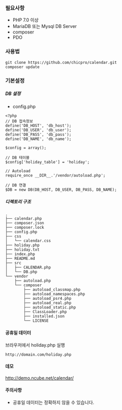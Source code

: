 ### 필요사항

- PHP 7.0 이상
- MariaDB 또는 Mysql DB Server
- composer
- PDO



### 사용법

```
git clone https://github.com/chicpro/calendar.git
composer update
```



### 기본설정

##### DB 설정

- config.php

```
<?php
// DB 접속정보
define('DB_HOST', 'db_host');
define('DB_USER', 'db_user');
define('DB_PASS', 'db_pass');
define('DB_NAME', 'db_name');

$config = array();

// DB 테이블
$config['holiday_table'] = 'holiday';

// Autoload
require_once __DIR__.'/vendor/autoload.php';

// DB 연결
$DB = new DB(DB_HOST, DB_USER, DB_PASS, DB_NAME);
```



##### 디렉토리 구조

```
.
├── calendar.php
├── composer.json
├── composer.lock
├── config.php
├── css
│   └── calendar.css
├── holiday.php
├── holiday.txt
├── index.php
├── README.md
├── src
│   ├── CALENDAR.php
│   └── DB.php
└── vendor
    ├── autoload.php
    └── composer
        ├── autoload_classmap.php
        ├── autoload_namespaces.php
        ├── autoload_psr4.php
        ├── autoload_real.php
        ├── autoload_static.php
        ├── ClassLoader.php
        ├── installed.json
        └── LICENSE
```



#### 공휴일 데이터

브라우저에서 holiday.php 실행
```
http://domain.com/holiday.php
```



####  데모

http://demo.ncube.net/calendar/



#### 주의사항

- 공휴일 데이터는 정확하지 않을 수 있습니다.